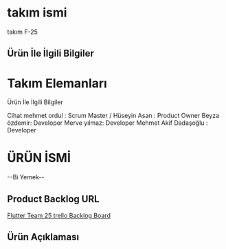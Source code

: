 # takım ismi
 
 takım F-25  

## Ürün İle İlgili Bilgiler

# Takım Elemanları
Ürün İle İlgili Bilgiler

Cihat mehmet ordul : Scrum Master / 
Hüseyin Asan : Product Owner
Beyza özdemir: Developer
Merve yılmaz: Developer
Mehmet Akif Dadaşoğlu : Developer

# ÜRÜN İSMİ

--Bi Yemek--

## Product Backlog URL

[Flutter Team 25 trello Backlog Board](https://trello.com/b/fQxinykx/f-25-bootcamp)



## Ürün Açıklaması




